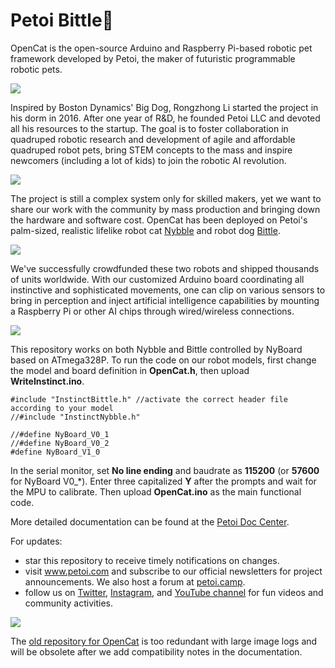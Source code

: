 # Petoi Bittle🐩

OpenCat is the open-source Arduino and Raspberry Pi-based robotic pet framework developed by Petoi, the maker of futuristic programmable robotic pets.

![](https://github.com/PetoiCamp/NonCodeFiles/blob/master/gif/walk.gif?raw=true)

Inspired by Boston Dynamics' Big Dog, Rongzhong Li started the project in his dorm in 2016. After one year of R&D, he founded Petoi LLC and devoted all his resources to the startup. The goal is to foster collaboration in quadruped robotic research and development of agile and affordable quadruped robot pets, bring STEM concepts to the mass and inspire newcomers (including a lot of kids) to join the robotic AI revolution.

![](https://github.com/PetoiCamp/NonCodeFiles/blob/master/gif/slope.gif?raw=true)

The project is still a complex system only for skilled makers, yet we want to share our work with the community by mass production and bringing down the hardware and software cost. OpenCat has been deployed on Petoi's palm-sized, realistic lifelike robot cat [Nybble](https://www.indiegogo.com/projects/nybble-world-s-cutest-open-source-robotic-cat) and robot dog [Bittle](https://www.indiegogo.com/projects/bittle-a-palm-sized-robot-dog-for-stem-and-fun). 

![](https://github.com/PetoiCamp/NonCodeFiles/blob/master/gif/NybbleBalance.gif?raw=true)

We've successfully crowdfunded these two robots and shipped thousands of units worldwide.  With our customized Arduino board coordinating all instinctive and sophisticated movements, one can clip on various sensors to bring in perception and inject artificial intelligence capabilities by mounting a Raspberry Pi or other AI chips through wired/wireless connections.

![](https://github.com/PetoiCamp/NonCodeFiles/blob/master/gif/ball.gif?raw=true)

This repository works on both Nybble and Bittle controlled by NyBoard based on ATmega328P. To run the code on our robot models, first change the model and board definition in **OpenCat.h**, then upload **WriteInstinct.ino**.

```
#include "InstinctBittle.h" //activate the correct header file according to your model
//#include "InstinctNybble.h"

//#define NyBoard_V0_1
//#define NyBoard_V0_2
#define NyBoard_V1_0
```

In the serial monitor, set **No line ending** and baudrate as **115200** (or **57600** for NyBoard V0_\*). Enter three capitalized **Y** after the prompts and wait for the MPU to calibrate. Then upload **OpenCat.ino** as the main functional code. 

More detailed documentation can be found at the [Petoi Doc Center](https://docs.petoi.com).

For updates:
* star this repository to receive timely notifications on changes.
* visit www.petoi.com and subscribe to our official newsletters for project announcements. We also host a forum at [petoi.camp](https://www.petoi.com/forum).
* follow us on [Twitter](https://twitter.com/petoicamp), [Instagram](https://www.instagram.com/petoicamp/), and [YouTube channel](https://www.youtube.com/c/rongzhongli) for fun videos and community activities.

![](https://github.com/PetoiCamp/NonCodeFiles/blob/master/gif/backflip.gif?raw=true)

The [old repository for OpenCat](https://github.com/PetoiCamp/OpenCat-Old) is too redundant with large image logs and will be obsolete after we add compatibility notes in the documentation.
